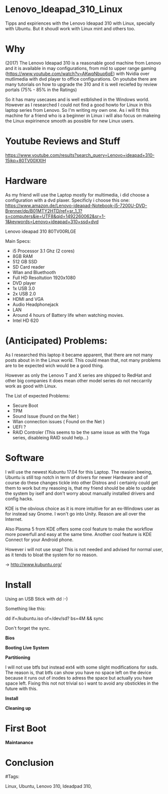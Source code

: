 # Lenovo_Ideapad_310_Linux
Tipps and expiriences with the Lenovo Ideapad 310 with Linux, specially with Ubuntu. But it shoudl work with Linux mint and others too.

# Why

(2017) The Lenovo Ideapad 310 is a reasonable good machine from Lenovo and it is available in may configurations, from mid to upper range gaming (https://www.youtube.com/watch?v=AKwqNbup6qE) with Nvidia over mutlimedia with dvd player to office configurations. On youtube there are many tutorials on how to upgrade the 310 and it is well reciefed by review portals (75% - 85% in the Ratings)

So it has many usecases and is well estblished in the Windows world. However as I researched I could not find a good howto for Linux in this laptop series from Lenovo. So I'm writing my own one. As i will fit this machine for a friend who is a beginner in Linux i will also focus on makeing the Linux expirinence smooth as possible for new Linux users.

# Youtube Reviews and Stuff
https://www.youtube.com/results?search_query=Lenovo+ideapad+310-15ikp+80TV00XXIH

# Hardware

As my friend will use the Laptop mostly for multimedia, i did choose a configuration with a dvd plaxer.
Specificly i choose this one: https://www.amazon.de/Lenovo-ideapad-Notebook-i5-7200U-DVD-Brenner/dp/B01MTY2HTD/ref=sr_1_1?s=computers&ie=UTF8&qid=1492260062&sr=1-1&keywords=Lenovo+ideapad+310+ssd+dvd

Lenovo ideapad 310 80TV00RLGE

Main Specs:
- i5 Processor 3.1 Ghz (2 cores)
- 8GB RAM
- 512 GB SSD
- SD Card reader
- Wlan and Bluethooth
- Full HD Resoltution 1920x1080
- DVD player
- 1x USB 3.0 
- 2x USB 2.0
- HDMI and VGA
- Audio Headphonejack
- LAN
- Around 4 hours of Battery life when watching movies.
- Intel HD 620

# (Anticipated) Problems:

As I researched this laptop it became apparent, that there are not many posts about in in the Linux world.
This could mean that, not many problems are to be expected wich would be a good thing. 

However as only the Lenovo T and X series are shipped to RedHat and other big companies it does mean other model series do not neccarrily work as good with Linux.

The List of expected Problems:
- Secure Boot
- TPM
- Sound Issue (found on the Net )
- Wlan connection issues ( Found on the Net )
- UEFI ?
- RAID Controler (This seems to be the same issue as with the Yoga series, disableing RAID sould help...)

# Software

I will use the newest Kubuntu 17.04 for this Laptop. The reasion beeing, Ubuntu is still top notch in term of drivers for newer Hardware and of course do these changes tickle into other Distros and i certainly could get them to work but my reasoing is, that my friend should be able to update the system by iself and don't worry about manually installed drivers and config hacks.

KDE is the obvious choice as it is more intuitive for an ex-Windows user as for instead say Gnome. I won't go into Unity. Reason are all over the Internet. 

Also Plasma 5 from KDE offers some cool feature to make the workflow more powerfull and easy at the same time. Another cool feature is KDE Connect for your Android phone.

However i will not use snap! This is not needed and advised for normal user, as it tends to bloat the system for no reason. 

-> http://www.kubuntu.org/

# Install

Using an USB Stick with dd :-)

Something like this:

dd if=/kubuntu.iso of=/dev/sd? bs=4M && sync

Don't forget the sync.

**Bios**

**Booting Live System**

**Partitioning**

I will not use btfs but instead ext4 with some slight modifications for ssds. The reason is, that btfs can show you have no space left on the device because it runs out of inodes to adress the space but actually you have space left. Fixing this not not trivial so i want to avoid any obstickles in the future with this. 


**Install**

**Cleaning up**

# First Boot

**Maintanance**

# Conclusion




#Tags:

Linux, Ubuntu, Lenovo 310, Ideadpad 310, 
